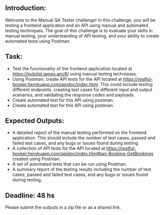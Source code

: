 ## Introduction:
Welcome to the Manual QA Tester challenge! In this challenge, you will be testing a frontend application and an API using manual and automated testing techniques. The goal of this challenge is to evaluate your skills in manual testing, your understanding of API testing, and your ability to create automated tests using Postman.

## Task:

-   Test the functionality of the frontend application located at https://todolist.james.am/#/ using manual testing techniques.
-   Using Postman, create API tests for the API located at https://restful-booker.herokuapp.com/apidoc/index.html. This could include testing different endpoints, creating test cases for different input and output scenarios, and validating the response codes and payloads.
-   Create automated test for this API using postman.
-   Create automated test for this API using postman.

## Expected Outputs:

-   A detailed report of the manual testing performed on the frontend application. This should include the number of test cases, passed and failed test cases, and any bugs or issues found during testing.
-   A collection of API tests for the API located at https://restful-booker.herokuapp.com/apidoc/index.html#api-Booking-GetBookings created using Postman.
-   A set of automated tests that can be run using Postman.
-   A summary report of the testing results including the number of test cases, passed and failed test cases, and any bugs or issues found during testing.

## Deadline: 48 hs 

Please submit the outputs in a zip file or as a shared link.
